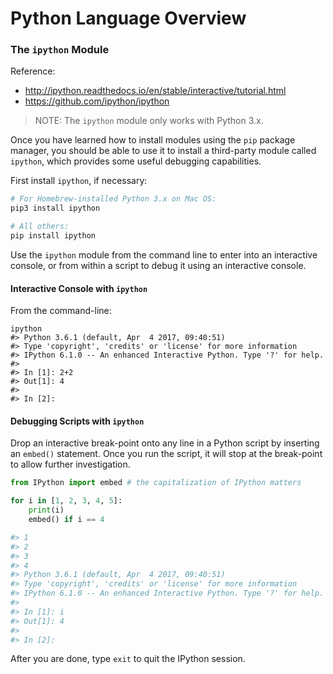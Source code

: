 # Python Language Overview

### The `ipython` Module

Reference:

  + http://ipython.readthedocs.io/en/stable/interactive/tutorial.html
  + https://github.com/ipython/ipython

> NOTE: The `ipython` module only works with Python 3.x.

Once you have learned how to install modules using the `pip` package manager, you should be able to use it to install a third-party module called `ipython`, which provides some useful debugging capabilities.

First install `ipython`, if necessary:

```` sh
# For Homebrew-installed Python 3.x on Mac OS:
pip3 install ipython

# All others:
pip install ipython
````

Use the `ipython` module from the command line to enter into an interactive console, or from within a script to debug it using an interactive console.

#### Interactive Console with `ipython`

From the command-line:

```shell
ipython
#> Python 3.6.1 (default, Apr  4 2017, 09:40:51)
#> Type 'copyright', 'credits' or 'license' for more information
#> IPython 6.1.0 -- An enhanced Interactive Python. Type '?' for help.
#>
#> In [1]: 2+2
#> Out[1]: 4
#>
#> In [2]:
```

#### Debugging Scripts with `ipython`

Drop an interactive break-point onto any line in a Python script by inserting an `embed()` statement. Once you run the script, it will stop at the break-point to allow further investigation.

```python
from IPython import embed # the capitalization of IPython matters

for i in [1, 2, 3, 4, 5]:
    print(i)
    embed() if i == 4

#> 1
#> 2
#> 3
#> 4
#> Python 3.6.1 (default, Apr  4 2017, 09:40:51)
#> Type 'copyright', 'credits' or 'license' for more information
#> IPython 6.1.0 -- An enhanced Interactive Python. Type '?' for help.
#>
#> In [1]: i
#> Out[1]: 4
#>
#> In [2]:
```

After you are done, type `exit` to quit the IPython session.
